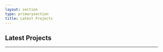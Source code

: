 ```yaml
---
layout: section
type: primarysection
title: Latest Projects
---
```


<section class="latest section">
	<div class="section-inner">
	    <h2 class="heading">Latest Projects</h2>
	    <div class="content">    
			<hr class="divider" />
		</div>
	</div>
</section>

